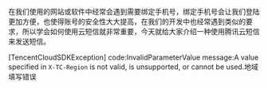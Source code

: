 在我们使用的网站或软件中经常会遇到需要绑定手机号，绑定手机号会让我们登陆更加方便，也使得账号的安全性大大提高，在我们的开发中也经常遇到类似的要求，所以学会如何使用云短信就非常重要，今天就给大家介绍一种使用腾讯云短信来发送短信。



[TencentCloudSDKException] code:InvalidParameterValue message:A value specified in `X-TC-Region` is not valid, is unsupported, or cannot be used.地域填写错误